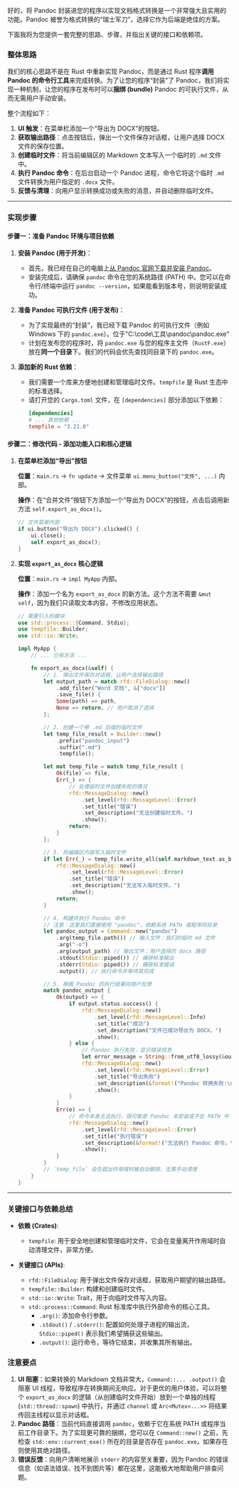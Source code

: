 好的，将 Pandoc 封装进您的程序以实现文档格式转换是一个非常强大且实用的功能。Pandoc 被誉为格式转换的“瑞士军刀”，选择它作为后端是绝佳的方案。

下面我将为您提供一套完整的思路、步骤，并指出关键的接口和依赖项。

### 整体思路

我们的核心思路不是在 Rust 中重新实现 Pandoc，而是通过 Rust 程序**调用 Pandoc 的命令行工具**来完成转换。为了让您的程序“封装”了 Pandoc，我们将实现一种机制，让您的程序在发布时可以**捆绑 (bundle)** Pandoc 的可执行文件，从而无需用户手动安装。

整个流程如下：

1.  **UI 触发**：在菜单栏添加一个“导出为 DOCX”的按钮。
2.  **获取输出路径**：点击按钮后，弹出一个文件保存对话框，让用户选择 DOCX 文件的保存位置。
3.  **创建临时文件**：将当前编辑区的 Markdown 文本写入一个临时的 `.md` 文件中。
4.  **执行 Pandoc 命令**：在后台启动一个 Pandoc 进程，命令它将这个临时 `.md` 文件转换为用户指定的 `.docx` 文件。
5.  **反馈与清理**：向用户显示转换成功或失败的消息，并自动删除临时文件。

-----

### 实现步骤

#### 步骤一：准备 Pandoc 环境与项目依赖

1.  **安装 Pandoc (用于开发)**：

      * 首先，我已经在自己的电脑上[从 Pandoc 官网下载并安装 Pandoc](https://pandoc.org/installing.html)。
      * 安装完成后，请确保 `pandoc` 命令在您的系统路径 (PATH) 中。您可以在命令行/终端中运行 `pandoc --version`，如果能看到版本号，则说明安装成功。

2.  **准备 Pandoc 可执行文件 (用于发布)**：

      * 为了实现最终的“封装”，我已经下载 Pandoc 的可执行文件（例如 Windows 下的 `pandoc.exe`）。位于"C:\code\工具\pandoc\pandoc.exe"
      * 计划在发布您的程序时，将 `pandoc.exe` 与您的程序主文件（`RustF.exe`）放在**同一个目录**下。我们的代码会优先查找同目录下的 `pandoc.exe`。

3.  **添加新的 Rust 依赖**：

      * 我们需要一个库来方便地创建和管理临时文件。`tempfile` 是 Rust 生态中的标准选择。
      * 请打开您的 `Cargo.toml` 文件，在 `[dependencies]` 部分添加以下依赖：
        ```toml
        [dependencies]
        # ... 其他依赖 ...
        tempfile = "3.21.0" 
        ```

#### 步骤二：修改代码 - 添加功能入口和核心逻辑

1.  **在菜单栏添加“导出”按钮**

    **位置**：`main.rs` -\> `fn update` -\> 文件菜单 `ui.menu_button("文件", ...)` 内部。

    **操作**：在“合并文件”按钮下方添加一个“导出为 DOCX”的按钮，点击后调用新方法 `self.export_as_docx()`。

    ```rust
    // 文件菜单内部
    if ui.button("导出为 DOCX").clicked() {
        ui.close();
        self.export_as_docx();
    }
    ```

2.  **实现 `export_as_docx` 核心逻辑**

    **位置**：`main.rs` -\> `impl MyApp` 内部。

    **操作**：添加一个名为 `export_as_docx` 的新方法。这个方法不需要 `&mut self`，因为我们只读取文本内容，不修改应用状态。

    ```rust
    // 需要引入的模块
    use std::process::{Command, Stdio};
    use tempfile::Builder;
    use std::io::Write;

    impl MyApp {
        // ... 已有方法 ...

        fn export_as_docx(&self) {
            // 1. 弹出文件保存对话框，让用户选择输出路径
            let output_path = match rfd::FileDialog::new()
                .add_filter("Word 文档", &["docx"])
                .save_file() {
                Some(path) => path,
                None => return, // 用户取消了选择
            };

            // 2. 创建一个带 .md 后缀的临时文件
            let temp_file_result = Builder::new()
                .prefix("pandoc_input")
                .suffix(".md")
                .tempfile();

            let mut temp_file = match temp_file_result {
                Ok(file) => file,
                Err(_) => {
                    // 处理临时文件创建失败的情况
                    rfd::MessageDialog::new()
                        .set_level(rfd::MessageLevel::Error)
                        .set_title("错误")
                        .set_description("无法创建临时文件。")
                        .show();
                    return;
                }
            };

            // 3. 将编辑区内容写入临时文件
            if let Err(_) = temp_file.write_all(self.markdown_text.as_bytes()) {
                rfd::MessageDialog::new()
                    .set_level(rfd::MessageLevel::Error)
                    .set_title("错误")
                    .set_description("无法写入临时文件。")
                    .show();
                return;
            }

            // 4. 构建并执行 Pandoc 命令
            // 注意：这里我们直接使用 "pandoc"，依赖系统 PATH 或程序同目录
            let pandoc_output = Command::new("pandoc")
                .arg(temp_file.path()) // 输入文件：我们的临时 md 文件
                .arg("-o")
                .arg(output_path) // 输出文件：用户选择的 docx 路径
                .stdout(Stdio::piped()) // 捕获标准输出
                .stderr(Stdio::piped()) // 捕获标准错误
                .output(); // 执行命令并等待其完成

            // 5. 根据 Pandoc 的执行结果向用户反馈
            match pandoc_output {
                Ok(output) => {
                    if output.status.success() {
                        rfd::MessageDialog::new()
                            .set_level(rfd::MessageLevel::Info)
                            .set_title("成功")
                            .set_description("文件已成功导出为 DOCX。")
                            .show();
                    } else {
                        // Pandoc 执行失败，显示错误信息
                        let error_message = String::from_utf8_lossy(&output.stderr);
                        rfd::MessageDialog::new()
                            .set_level(rfd::MessageLevel::Error)
                            .set_title("导出失败")
                            .set_description(&format!("Pandoc 转换失败:\n{}", error_message))
                            .show();
                    }
                }
                Err(e) => {
                    // 命令本身无法执行，很可能是 Pandoc 未安装或不在 PATH 中
                    rfd::MessageDialog::new()
                        .set_level(rfd::MessageLevel::Error)
                        .set_title("执行错误")
                        .set_description(&format!("无法执行 Pandoc 命令。\n请确保 Pandoc 已正确安装并位于系统 PATH 中，或与本程序在同一目录下。\n\n错误详情: {}", e))
                        .show();
                }
            }
            // `temp_file` 会在超出作用域时被自动删除，无需手动清理
        }
    }
    ```

-----

### 关键接口与依赖总结

  * **依赖 (Crates)**:

      * `tempfile`: 用于安全地创建和管理临时文件，它会在变量离开作用域时自动清理文件，非常方便。

  * **关键接口 (APIs)**:

      * `rfd::FileDialog`: 用于弹出文件保存对话框，获取用户期望的输出路径。
      * `tempfile::Builder`: 构建和创建临时文件。
      * `std::io::Write`: Trait，用于向临时文件写入内容。
      * `std::process::Command`: Rust 标准库中执行外部命令的核心工具。
          * `.arg()`: 添加命令行参数。
          * `.stdout()` / `.stderr()`: 配置如何处理子进程的输出流，`Stdio::piped()` 表示我们希望捕获这些输出。
          * `.output()`: 运行命令，等待它结束，并收集其所有输出。

### 注意要点

1.  **UI 阻塞**：如果转换的 Markdown 文档非常大，`Command::... .output()` 会阻塞 UI 线程，导致程序在转换期间无响应。对于更优的用户体验，可以将整个 `export_as_docx` 的逻辑（从创建临时文件开始）放到一个单独的线程 (`std::thread::spawn`) 中执行，并通过 `channel` 或 `Arc<Mutex<...>>` 将结果传回主线程以显示对话框。
2.  **Pandoc 路径**：当前代码直接调用 `pandoc`，依赖于它在系统 PATH 或程序当前工作目录下。为了实现更可靠的捆绑，您可以在 `Command::new()` 之前，先检查 `std::env::current_exe()` 所在的目录是否存在 `pandoc.exe`，如果存在则使用其绝对路径。
3.  **错误反馈**：向用户清晰地展示 `stderr` 的内容至关重要，因为 Pandoc 的错误信息（如语法错误、找不到图片等）都在这里，这能极大地帮助用户排查问题。